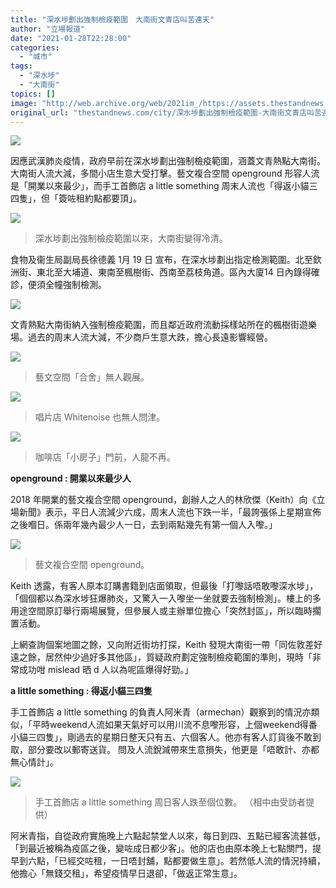 ```yaml
---
title: "深水埗劃出強制檢疫範圍　大南街文青店叫苦連天"
author: "立場報道"
date: "2021-01-28T22:28:00"
categories:
  - "城市"
tags:
  - "深水埗"
  - "大南街"
topics: []
image: "http://web.archive.org/web/2021im_/https://assets.thestandnews.com/media/photos/20210128-2320copy_toSbI_J9HOOVW.png"
original_url: "thestandnews.com/city/深水埗劃出強制檢疫範圍-大南街文青店叫苦連天"
---
```

![](http://web.archive.org/web/2021im_/https://assets.thestandnews.com/media/photos/20210128-2320copy_toSbI_J9HOOVW.png)

因應武漢肺炎疫情，政府早前在深水埗劃出強制檢疫範圍，涵蓋文青熱點大南街。大南街人流大減，多間小店生意大受打擊。藝文複合空間 openground 形容人流是「開業以來最少」，而手工首飾店 a little something 周末人流也「得返小貓三四隻」，但「簽咗租約點都要頂」。

![](http://web.archive.org/web/2021im_/https://assets.thestandnews.com/media/photos/tainan01_Aq6r4_CImSaou.jpg)
> 深水埗劃出強制檢疫範圍以來，大南街變得冷清。

食物及衞生局副局長徐德義 1月 19 日 宣布，在深水埗劃出指定檢測範圍。北至欽洲街、東北至大埔道、東南至楓樹街、西南至荔枝角道。區內大廈14 日內錄得確診，便須全幢強制檢測。

![](http://web.archive.org/web/2021im_/https://assets.thestandnews.com/media/photos/20210128-1320copy_VzIja_oM4zhTG.png)

文青熱點大南街納入強制檢疫範圍，而且鄰近政府流動採樣站所在的楓樹街遊樂場。過去的周末人流大減，不少商戶生意大跌，擔心長遠影響經營。

![](http://web.archive.org/web/2021im_/https://assets.thestandnews.com/media/photos/formsociety_YaQoq_sQbNj86.jpg)
> 藝文空間「合舍」無人觀展。

![](http://web.archive.org/web/2021im_/https://assets.thestandnews.com/media/photos/whitenoise_ysAHd_lZj4bfj.jpg)
> 唱片店 Whitenoise 也無人問津。

![](http://web.archive.org/web/2021im_/https://assets.thestandnews.com/media/photos/coffeeshop_RrYOw_QGiUWbs.jpg)
> 咖啡店「小房子」門前，人龍不再。

**openground : 開業以來最少人**

2018 年開業的藝文複合空間 openground，創辦人之人的林欣傑（Keith）向《立場新聞》表示，平日人流減少六成，周末人流也下跌一半，「最誇張係上星期宣佈之後嗰日。係兩年幾內最少人一日，去到兩點幾先有第一個人入嚟。」

![](http://web.archive.org/web/2021im_/https://assets.thestandnews.com/media/photos/openground_O3kQ0_dr3a5XO.jpg)
> 藝文複合空間 openground。

Keith 透露，有客人原本訂購書籍到店面領取，但最後「打嚟話唔敢嚟深水埗」，「個個都以為深水埗狂爆肺炎，又驚入一入嚟坐一坐就要去強制檢測」。樓上的多用途空間原訂舉行兩場展覽，但參展人或主辦單位擔心「突然封區」，所以臨時擱置活動。

上網查詢個案地圖之餘，又向附近街坊打探，Keith 發現大南街一帶「同佐敦差好遠之餘，居然仲少過好多其他區」，質疑政府劃定強制檢疫範圍的準則，現時「非常成功咁 mislead 晒 d 人以為呢區爆得好勁。」

**a little something : 得返小貓三四隻**

手工首飾店 a little something 的負責人阿米青（armechan）觀察到的情況亦類似，「平時weekend人流如果天氣好可以用川流不息嚟形容，上個weekend得番小貓三四隻」，剛過去的星期日整天只有五、六個客人。他亦有客人訂貨後不敢到取，部分要改以郵寄送貨。 問及人流銳減帶來生意損失，他更是「唔敢計、亦都無心情計」。

![](http://web.archive.org/web/2021im_/https://assets.thestandnews.com/media/photos/sth_T2qvq_fcYmbqH.jpeg)
> 手工首飾店 a little something 周日客人跌至個位數。 （相中由受訪者提供）

阿米青指，自從政府實施晚上六點起禁堂人以來，每日到四、五點已經客流甚低，「到最近被稱為疫區之後，變咗成日都少客」。他的店也由原本晚上七點關門，提早到六點，「已經交咗租，一日唔封舖，點都要做生意」。若然低人流的情況持續，他擔心「無錢交租」，希望疫情早日退卻，「做返正常生意」。